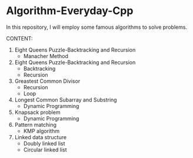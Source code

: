 # Algorithm-Everyday-Cpp
In this repository, I will employ some famous algorithms to solve problems. 

CONTENT:
1. Eight Queens Puzzle-Backtracking and Recursion
    -  Manacher Method
2. Eight Queens Puzzle-Backtracking and Recursion
    - Backtracking
    - Recursion
3. Greastest Common Divisor
    - Recursion
    - Loop
4. Longest Common Subarray and Substring
    - Dynamic Programming
5. Knapsack problem
    - Dynamic Programming
6. Pattern matching
    - KMP algorithm
7. Linked data structure
    - Doubly linked list
    - Circular linked list

